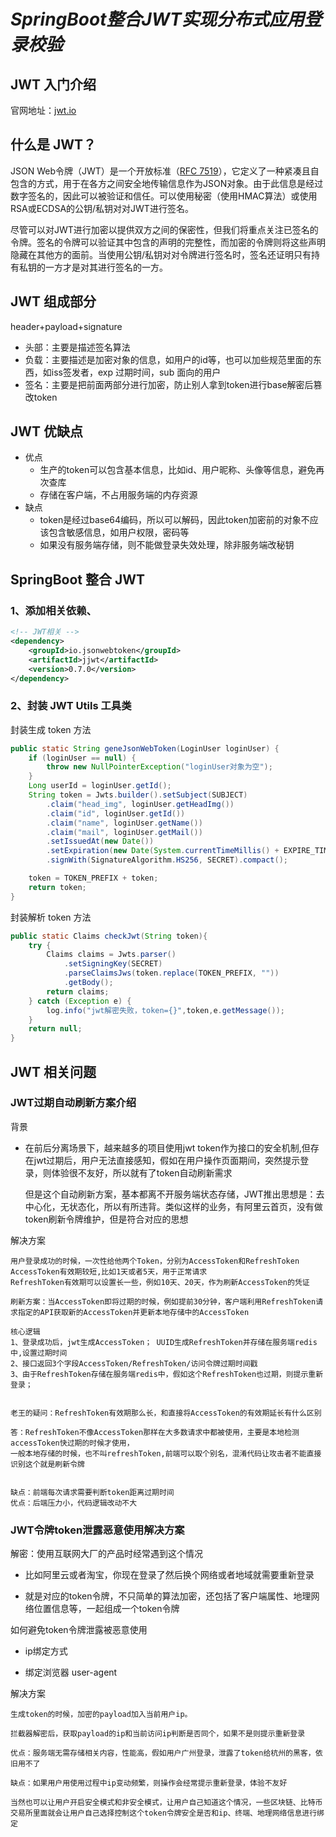 # $SpringBoot 整合 JWT 实现分布式应用登录校验$

## **JWT 入门介绍**

官网地址：[jwt.io](https://jwt.io)

## **什么是 JWT？**

JSON Web令牌（JWT）是一个开放标准（[RFC 7519](https://tools.ietf.org/html/rfc7519)），它定义了一种紧凑且自包含的方式，用于在各方之间安全地传输信息作为JSON对象。由于此信息是经过数字签名的，因此可以被验证和信任。可以使用秘密（使用HMAC算法）或使用RSA或ECDSA的公钥/私钥对对JWT进行签名。

尽管可以对JWT进行加密以提供双方之间的保密性，但我们将重点关注已签名的令牌。签名的令牌可以验证其中包含的声明的完整性，而加密的令牌则将这些声明隐藏在其他方的面前。当使用公钥/私钥对对令牌进行签名时，签名还证明只有持有私钥的一方才是对其进行签名的一方。

## **JWT 组成部分**

header+payload+signature

- 头部：主要是描述签名算法
- 负载：主要描述是加密对象的信息，如用户的id等，也可以加些规范里面的东西，如iss签发者，exp 过期时间，sub 面向的用户
- 签名：主要是把前面两部分进行加密，防止别人拿到token进行base解密后篡改token

## **JWT 优缺点**

- 优点
  - 生产的token可以包含基本信息，比如id、用户昵称、头像等信息，避免再次查库
  - 存储在客户端，不占用服务端的内存资源
- 缺点
  - token是经过base64编码，所以可以解码，因此token加密前的对象不应该包含敏感信息，如用户权限，密码等
  - 如果没有服务端存储，则不能做登录失效处理，除非服务端改秘钥

## **SpringBoot 整合 JWT**

### **1、添加相关依赖、**

``` xml
<!-- JWT相关 -->
<dependency>
    <groupId>io.jsonwebtoken</groupId>
    <artifactId>jjwt</artifactId>
    <version>0.7.0</version>
</dependency>
```

### **2、封装 JWT Utils 工具类**

封装生成 token 方法

``` java
public static String geneJsonWebToken(LoginUser loginUser) {
    if (loginUser == null) {
        throw new NullPointerException("loginUser对象为空");
    }
    Long userId = loginUser.getId();
    String token = Jwts.builder().setSubject(SUBJECT)
        .claim("head_img", loginUser.getHeadImg())
        .claim("id", loginUser.getId())
        .claim("name", loginUser.getName())
        .claim("mail", loginUser.getMail())
        .setIssuedAt(new Date())
        .setExpiration(new Date(System.currentTimeMillis() + EXPIRE_TIME))
        .signWith(SignatureAlgorithm.HS256, SECRET).compact();

    token = TOKEN_PREFIX + token;
    return token;
}
```

封装解析 token 方法

``` java
public static Claims checkJwt(String token){
    try {
        Claims claims = Jwts.parser()
            .setSigningKey(SECRET)
            .parseClaimsJws(token.replace(TOKEN_PREFIX, ""))
            .getBody();
        return claims;
    } catch (Exception e) {
        log.info("jwt解密失败，token={}",token,e.getMessage());
    }
    return null;
}
```

## **JWT 相关问题**

### **JWT过期自动刷新方案介绍**

背景

- 在前后分离场景下，越来越多的项目使用jwt token作为接口的安全机制,但存在jwt过期后，用户无法直接感知，假如在用户操作页面期间，突然提示登录，则体验很不友好，所以就有了token自动刷新需求

  但是这个自动刷新方案，基本都离不开服务端状态存储，JWT推出思想是：去中心化，无状态化，所以有所违背。类似这样的业务，有阿里云首页，没有做token刷新令牌维护，但是符合对应的思想

解决方案

```text
用户登录成功的时候，一次性给他两个Token，分别为AccessToken和RefreshToken
AccessToken有效期较短,比如1天或者5天，用于正常请求
RefreshToken有效期可以设置长一些，例如10天、20天，作为刷新AccessToken的凭证

刷新方案：当AccessToken即将过期的时候，例如提前30分钟，客户端利用RefreshToken请求指定的API获取新的AccessToken并更新本地存储中的AccessToken

核心逻辑
1、登录成功后，jwt生成AccessToken； UUID生成RefreshToken并存储在服务端redis中,设置过期时间
2、接口返回3个字段AccessToken/RefreshToken/访问令牌过期时间戳
3、由于RefreshToken存储在服务端redis中，假如这个RefreshToken也过期，则提示重新登录； 


老王的疑问：RefreshToken有效期那么长，和直接将AccessToken的有效期延长有什么区别

答：RefreshToken不像AccessToken那样在大多数请求中都被使用，主要是本地检测accessToken快过期的时候才使用，
一般本地存储的时候，也不叫refreshToken,前端可以取个别名，混淆代码让攻击者不能直接识别这个就是刷新令牌


缺点：前端每次请求需要判断token距离过期时间
优点：后端压力小，代码逻辑改动不大
```

### **JWT令牌token泄露恶意使用解决方案**

解密：使用互联网大厂的产品时经常遇到这个情况

- 比如阿里云或者淘宝，你现在登录了然后换个网络或者地域就需要重新登录

- 就是对应的token令牌，不只简单的算法加密，还包括了客户端属性、地理网络位置信息等，一起组成一个token令牌

如何避免token令牌泄露被恶意使用

- ip绑定方式

- 绑定浏览器 user-agent

解决方案

```text
生成token的时候，加密的payload加入当前用户ip。

拦截器解密后，获取payload的ip和当前访问ip判断是否同个，如果不是则提示重新登录

优点：服务端无需存储相关内容，性能高，假如用户广州登录，泄露了token给杭州的黑客，依旧用不了

缺点：如果用户用使用过程中ip变动频繁，则操作会经常提示重新登录，体验不友好

当然也可以让用户开启安全模式和非安全模式，让用户自己知道这个情况，一些区块链、比特币交易所里面就会让用户自己选择控制这个token令牌安全是否和ip、终端、地理网络信息进行绑定
```
